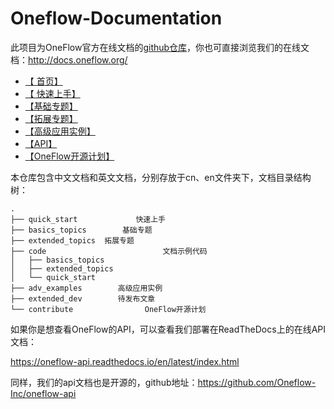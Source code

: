 # Oneflow-Documentation

此项目为OneFlow官方在线文档的[github仓库](https://github.com/Oneflow-Inc/oneflow-documentation)，你也可直接浏览我们的在线文档：http://docs.oneflow.org/ 

- [【 首页】](http://docs.oneflow.org/index.html)
- [【 快速上手】](http://docs.oneflow.org/build_ship/install.html)
- [【基础专题】](http://docs.oneflow.org/basics_topics/data_input.html)
- [【拓展专题】](http://docs.oneflow.org/extended_topics/job_function_define_call.html)
- [【高级应用实例】](http://docs.oneflow.org/adv_examples/resnet.html)
-  [【API】](https://oneflow-api.readthedocs.io/en/latest/)
- [【OneFlow开源计划】](http://docs.oneflow.org/contribute/intro.html)

本仓库包含中文文档和英文文档，分别存放于cn、en文件夹下，文档目录结构树：

```shell
.
├── quick_start             快速上手
├── basics_topics        基础专题
├── extended_topics  拓展专题
├── code                          文档示例代码
│   ├── basics_topics
│   ├── extended_topics
│   └── quick_start
├── adv_examples        高级应用实例 
├── extended_dev        待发布文章
└── contribute                OneFlow开源计划
```



如果你是想查看OneFlow的API，可以查看我们部署在ReadTheDocs上的在线API文档：

https://oneflow-api.readthedocs.io/en/latest/index.html

同样，我们的api文档也是开源的，github地址：https://github.com/Oneflow-Inc/oneflow-api